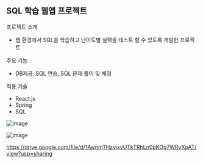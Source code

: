 ## SQL 학습 웹앱 프로젝트

프로젝트 소개 
- 웹 환경에서 SQL을 학습하고 난이도별 실력을 테스트 할 수 있도록 개발한 프로젝트

주요 기능
- DB제공, SQL 연습, SQL 문제 풀이 및 채점 

적용 기술
- React.js
- Spring
- SQL


![image](https://user-images.githubusercontent.com/60571718/236509378-cdcd0c12-dd7e-44af-a6ee-4aab07ad6e66.png)

![image](https://user-images.githubusercontent.com/60571718/236511105-49b7f324-ba34-4fae-9a50-526c889838f5.png)


https://drive.google.com/file/d/1AwnmTHzyjxvUTkTRhLn0pKOg7WRvXpAT/view?usp=sharing
